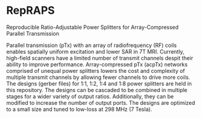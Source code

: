 # RepRAPS
Reproducible Ratio-Adjustable Power Splitters for Array-Compressed Parallel Transmission

Parallel transmission (pTx) with an array of radiofrequency (RF) coils enables spatially uniform excitation and lower SAR in 7T MRI. 
Currently, high-field scanners have a limited number of transmit channels despit their ability to improve performance. 
Array-compressed pTx (acpTx) networks comprised of unequal power splitters lowers the cost and complexity of multiple transmit channels by
allowing fewer channels to drive more coils. The designs (gerber files) for 1:1, 1:2, 1:4 and 1:8 power splitters are held in this repository. 
The designs can be cascaded to be combined in multiple stages for a wider variety of output ratios. Additionally, they can be modified to increase the number of output ports. The designs are
optimized to a small size and tuned to low-loss at 298 MHz (7 Tesla). 
